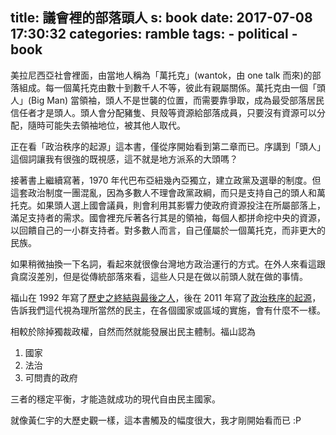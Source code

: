 title: 議會裡的部落頭人
s: book
date: 2017-07-08 17:30:32
categories: ramble
tags:
    - political
    - book
---

美拉尼西亞社會裡面，由當地人稱為「萬托克」(wantok，由 one talk 而來)的部落組成。每一個萬托克由數十到數千人不等，彼此有親屬關係。萬托克由一個「頭人」(Big Man) 當領袖，頭人不是世襲的位置，而需要靠爭取，成為最受部落居民信任者才是頭人。頭人會分配豬隻、貝殼等資源給部落成員，只要沒有資源可以分配，隨時可能失去領袖地位，被其他人取代。

正在看「政治秩序的起源」這本書，僅從序開始看到第二章而已。序講到「頭人」這個詞讓我有很強的既視感，這不就是地方派系的大頭嗎？

<!-- more -->

接著書上繼續寫著，1970 年代巴布亞紐幾內亞獨立，建立政黨及選舉的制度。但這套政治制度一團混亂，因為多數人不理會政黨政綱，而只是支持自己的頭人和萬托克。如果頭人選上國會議員，則會利用其影響力使政府資源投注在所屬部落上，滿足支持者的需求。國會裡充斥著各行其是的領袖，每個人都拼命挖中央的資源，以回饋自己的一小群支持者。對多數人而言，自己僅屬於一個萬托克，而非更大的民族。

如果稍微抽換一下名詞，看起來就很像台灣地方政治運行的方式。在外人來看這跟貪腐沒差別，但是從傳統部落來看，這些人只是在做以前頭人就在做的事情。

福山在 1992 年寫了[歷史之終結與最後之人](https://zh.wikipedia.org/wiki/%E5%8E%86%E5%8F%B2%E7%9A%84%E7%BB%88%E7%BB%93%E5%8F%8A%E6%9C%80%E5%90%8E%E4%B9%8B%E4%BA%BA)，後在 2011 年寫了[政治秩序的起源](https://zh.wikipedia.org/wiki/Special:%E7%BD%91%E7%BB%9C%E4%B9%A6%E6%BA%90/9789571360652)，告訴我們這代視為理所當然的民主，在各個國家或區域的實施，會有什麼不一樣。

相較於除掉獨裁政權，自然而然就能發展出民主體制。福山認為

1. 國家
1. 法治
1. 可問責的政府

三者的穩定平衡，才能造就成功的現代自由民主國家。

就像黃仁宇的大歷史觀一樣，這本書觸及的幅度很大，我才剛開始看而已 :P

